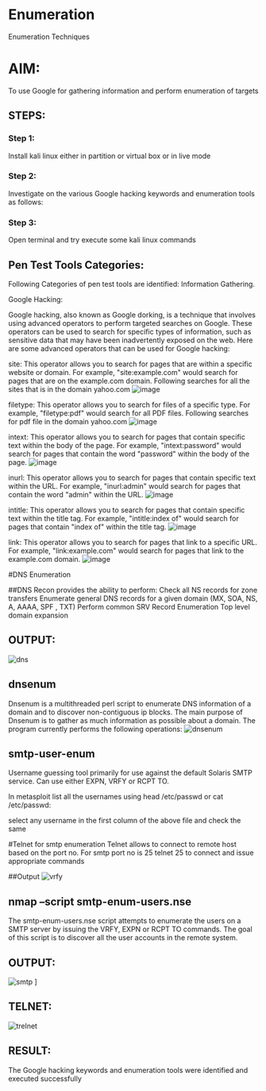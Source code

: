# Enumeration
Enumeration Techniques

# AIM:
To use Google for gathering information and perform enumeration of targets

## STEPS:

### Step 1:

Install kali linux either in partition or virtual box or in live mode

### Step 2:

Investigate on the various Google hacking keywords and enumeration tools as follows:


### Step 3:
Open terminal and try execute some kali linux commands

## Pen Test Tools Categories:  

Following Categories of pen test tools are identified:
Information Gathering.

Google Hacking:

Google hacking, also known as Google dorking, is a technique that involves using advanced operators to perform targeted searches on Google. These operators can be used to search for specific types of information, such as sensitive data that may have been inadvertently exposed on the web. Here are some advanced operators that can be used for Google hacking:

site: This operator allows you to search for pages that are within a specific website or domain. For example, "site:example.com" would search for pages that are on the example.com domain.
Following searches for all the sites that is in the domain yahoo.com
![image](https://github.com/user-attachments/assets/58216641-c0bd-4e89-a231-99faf7dbf9fc)


filetype: This operator allows you to search for files of a specific type. For example, "filetype:pdf" would search for all PDF files.
Following searches for pdf file in the domain yahoo.com
![image](https://github.com/user-attachments/assets/c11acf58-dcdf-43cb-9ca0-3d0fa7d2d75e)



intext: This operator allows you to search for pages that contain specific text within the body of the page. For example, "intext:password" would search for pages that contain the word "password" within the body of the page.
![image](https://github.com/user-attachments/assets/1318ee9f-e08d-4f22-b885-1b74cd05ea9d)


inurl: This operator allows you to search for pages that contain specific text within the URL. For example, "inurl:admin" would search for pages that contain the word "admin" within the URL.
![image](https://github.com/user-attachments/assets/fa009f86-18d4-46a7-97e4-c1ebbd4d3529)


intitle: This operator allows you to search for pages that contain specific text within the title tag. For example, "intitle:index of" would search for pages that contain "index of" within the title tag.
![image](https://github.com/user-attachments/assets/18f3bd31-bb7b-4e8e-a342-e6139b457800)

link: This operator allows you to search for pages that link to a specific URL. For example, "link:example.com" would search for pages that link to the example.com domain.
![image](https://github.com/user-attachments/assets/eba53b47-2d97-491e-96d7-40c3447b396a)

 
#DNS Enumeration



##DNS Recon
provides the ability to perform:
Check all NS records for zone transfers
Enumerate general DNS records for a given domain (MX, SOA, NS, A, AAAA, SPF , TXT)
Perform common SRV Record Enumeration
Top level domain expansion
## OUTPUT:
![dns](https://github.com/user-attachments/assets/d86c839f-dedc-414e-b1fb-35e10cebf8d8)







## dnsenum
Dnsenum is a multithreaded perl script to enumerate DNS information of a domain and to discover non-contiguous ip blocks. The main purpose of Dnsenum is to gather as much information as possible about a domain. The program currently performs the following operations:
![dnsenum](https://github.com/user-attachments/assets/2c7567c3-5230-4b33-a9e3-e11fa82c740b)




## smtp-user-enum
Username guessing tool primarily for use against the default Solaris SMTP service. Can use either EXPN, VRFY or RCPT TO.


In metasploit list all the usernames using head /etc/passwd or cat /etc/passwd:

select any username in the first column of the above file and check the same


#Telnet for smtp enumeration
Telnet allows to connect to remote host based on the port no. For smtp port no is 25
telnet <host address> 25 to connect
and issue appropriate commands
  
 ##Output
![vrfy](https://github.com/user-attachments/assets/3ae32cfd-c576-42ed-9bf6-36160c34f31b)


## nmap –script smtp-enum-users.nse <hostname>

The smtp-enum-users.nse script attempts to enumerate the users on a SMTP server by issuing the VRFY, EXPN or RCPT TO commands. The goal of this script is to discover all the user accounts in the remote system.


## OUTPUT:
![smtp](https://github.com/user-attachments/assets/a34a4a84-62e4-4033-ad3b-c7ec1922583e)
]
## TELNET:
![trelnet](https://github.com/user-attachments/assets/aea4aa54-0df4-4d31-bb29-68640dff32a0)


## RESULT:
The Google hacking keywords and enumeration tools were identified and executed successfully

